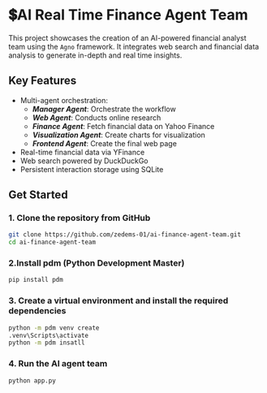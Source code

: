 # 💲AI Real Time Finance Agent Team

This project showcases the creation of an AI-powered financial analyst team using the ``Agno`` framework. It integrates web search and financial data analysis to generate in-depth and real time insights.

## Key Features  

- Multi-agent orchestration:  
    - ***Manager Agent***: Orchestrate the workflow
    - ***Web Agent***: Conducts online research
    - ***Finance Agent***: Fetch financial data on Yahoo Finance 
    - ***Visualization Agent***: Create charts for visualization
    - ***Frontend Agent***: Create the final web page
- Real-time financial data via YFinance
- Web search powered by DuckDuckGo
- Persistent interaction storage using SQLite

## Get Started

### 1. Clone the repository from GitHub
```bash
git clone https://github.com/zedems-01/ai-finance-agent-team.git
cd ai-finance-agent-team
```

### 2.Install pdm (Python Development Master)
```bash
pip install pdm
``` 

### 3. Create a virtual environment and install the required dependencies
```bash
python -m pdm venv create
.venv\Scripts\activate
python -m pdm insatll
```

### 4. Run the AI agent team
```bash
python app.py
```
